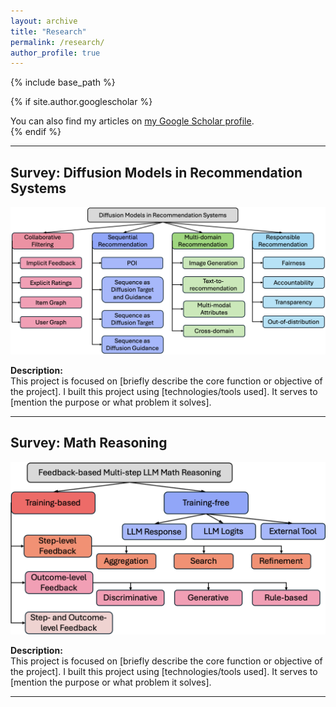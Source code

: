 ```yaml
---
layout: archive
title: "Research"
permalink: /research/
author_profile: true
---
```


{% include base_path %}

{% if site.author.googlescholar %}
  <div class="wordwrap">You can also find my articles on <a href="{{site.author.googlescholar}}">my Google Scholar profile</a>.</div>
{% endif %}

---

## **Survey: Diffusion Models in Recommendation Systems**
![](../images/publications/diffusionrecsys.png)

**Description:**  
This project is focused on [briefly describe the core function or objective of the project]. I built this project using [technologies/tools used]. It serves to [mention the purpose or what problem it solves].

---

## **Survey: Math Reasoning**
![](../images/publications/mathreasoning.png)

**Description:**  
This project is focused on [briefly describe the core function or objective of the project]. I built this project using [technologies/tools used]. It serves to [mention the purpose or what problem it solves].

---
